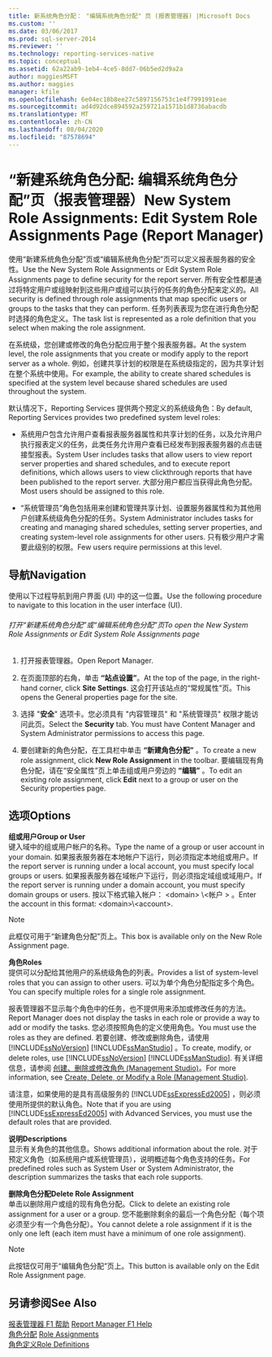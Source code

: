 ```yaml
---
title: 新系统角色分配： "编辑系统角色分配" 页 (报表管理器) |Microsoft Docs
ms.custom: ''
ms.date: 03/06/2017
ms.prod: sql-server-2014
ms.reviewer: ''
ms.technology: reporting-services-native
ms.topic: conceptual
ms.assetid: 62a22ab9-1eb4-4ce5-8dd7-06b5ed2d9a2a
author: maggiesMSFT
ms.author: maggies
manager: kfile
ms.openlocfilehash: 6e04ec18b8ee27c5897156753c1e4f7991991eae
ms.sourcegitcommit: ad4d92dce894592a259721a1571b1d8736abacdb
ms.translationtype: MT
ms.contentlocale: zh-CN
ms.lasthandoff: 08/04/2020
ms.locfileid: "87578694"
---
```

# <a name="new-system-role-assignments-edit-system-role-assignments-page-report-manager"></a><span data-ttu-id="0de64-102">“新建系统角色分配: 编辑系统角色分配”页（报表管理器）</span><span class="sxs-lookup"><span data-stu-id="0de64-102">New System Role Assignments: Edit System Role Assignments Page (Report Manager)</span></span>
  <span data-ttu-id="0de64-103">使用“新建系统角色分配”页或“编辑系统角色分配”页可以定义报表服务器的安全性。</span><span class="sxs-lookup"><span data-stu-id="0de64-103">Use the New System Role Assignments or Edit System Role Assignments page to define security for the report server.</span></span> <span data-ttu-id="0de64-104">所有安全性都是通过将特定用户或组映射到这些用户或组可以执行的任务的角色分配来定义的。</span><span class="sxs-lookup"><span data-stu-id="0de64-104">All security is defined through role assignments that map specific users or groups to the tasks that they can perform.</span></span> <span data-ttu-id="0de64-105">任务列表表现为您在进行角色分配时选择的角色定义。</span><span class="sxs-lookup"><span data-stu-id="0de64-105">The task list is represented as a role definition that you select when making the role assignment.</span></span>  
  
 <span data-ttu-id="0de64-106">在系统级，您创建或修改的角色分配应用于整个报表服务器。</span><span class="sxs-lookup"><span data-stu-id="0de64-106">At the system level, the role assignments that you create or modify apply to the report server as a whole.</span></span> <span data-ttu-id="0de64-107">例如，创建共享计划的权限是在系统级指定的，因为共享计划在整个系统中使用。</span><span class="sxs-lookup"><span data-stu-id="0de64-107">For example, the ability to create shared schedules is specified at the system level because shared schedules are used throughout the system.</span></span>  
  
 <span data-ttu-id="0de64-108">默认情况下，Reporting Services 提供两个预定义的系统级角色：</span><span class="sxs-lookup"><span data-stu-id="0de64-108">By default, Reporting Services provides two predefined system level roles:</span></span>  
  
-   <span data-ttu-id="0de64-109">系统用户包含允许用户查看报表服务器属性和共享计划的任务，以及允许用户执行报表定义的任务，此类任务允许用户查看已经发布到报表服务器的点击链接型报表。</span><span class="sxs-lookup"><span data-stu-id="0de64-109">System User includes tasks that allow users to view report server properties and shared schedules, and to execute report definitions, which allows users to view clickthrough reports that have been published to the report server.</span></span> <span data-ttu-id="0de64-110">大部分用户都应当获得此角色分配。</span><span class="sxs-lookup"><span data-stu-id="0de64-110">Most users should be assigned to this role.</span></span>  
  
-   <span data-ttu-id="0de64-111">“系统管理员”角色包括用来创建和管理共享计划、设置服务器属性和为其他用户创建系统级角色分配的任务。</span><span class="sxs-lookup"><span data-stu-id="0de64-111">System Administrator includes tasks for creating and managing shared schedules, setting server properties, and creating system-level role assignments for other users.</span></span> <span data-ttu-id="0de64-112">只有极少用户才需要此级别的权限。</span><span class="sxs-lookup"><span data-stu-id="0de64-112">Few users require permissions at this level.</span></span>  
  
## <a name="navigation"></a><span data-ttu-id="0de64-113">导航</span><span class="sxs-lookup"><span data-stu-id="0de64-113">Navigation</span></span>  
 <span data-ttu-id="0de64-114">使用以下过程导航到用户界面 (UI) 中的这一位置。</span><span class="sxs-lookup"><span data-stu-id="0de64-114">Use the following procedure to navigate to this location in the user interface (UI).</span></span>  
  
###### <a name="to-open-the-new-system-role-assignments-or-edit-system-role-assignments-page"></a><span data-ttu-id="0de64-115">打开“新建系统角色分配”或“编辑系统角色分配”页</span><span class="sxs-lookup"><span data-stu-id="0de64-115">To open the New System Role Assignments or Edit System Role Assignments page</span></span>  
  
1.  <span data-ttu-id="0de64-116">打开报表管理器。</span><span class="sxs-lookup"><span data-stu-id="0de64-116">Open Report Manager.</span></span>  
  
2.  <span data-ttu-id="0de64-117">在页面顶部的右角，单击 **“站点设置”**。</span><span class="sxs-lookup"><span data-stu-id="0de64-117">At the top of the page, in the right-hand corner, click **Site Settings**.</span></span> <span data-ttu-id="0de64-118">这会打开该站点的“常规属性”页。</span><span class="sxs-lookup"><span data-stu-id="0de64-118">This opens the General properties page for the site.</span></span>  
  
3.  <span data-ttu-id="0de64-119">选择 "**安全**" 选项卡。您必须具有 "内容管理员" 和 "系统管理员" 权限才能访问此页。</span><span class="sxs-lookup"><span data-stu-id="0de64-119">Select the **Security** tab. You must have Content Manager and System Administrator permissions to access this page.</span></span>  
  
4.  <span data-ttu-id="0de64-120">要创建新的角色分配，在工具栏中单击 **“新建角色分配”** 。</span><span class="sxs-lookup"><span data-stu-id="0de64-120">To create a new role assignment, click **New Role Assignment** in the toolbar.</span></span> <span data-ttu-id="0de64-121">要编辑现有角色分配，请在“安全属性”页上单击组或用户旁边的 **“编辑”** 。</span><span class="sxs-lookup"><span data-stu-id="0de64-121">To edit an existing role assignment, click **Edit** next to a group or user on the Security properties page.</span></span>  
  
## <a name="options"></a><span data-ttu-id="0de64-122">选项</span><span class="sxs-lookup"><span data-stu-id="0de64-122">Options</span></span>  
 <span data-ttu-id="0de64-123">**组或用户**</span><span class="sxs-lookup"><span data-stu-id="0de64-123">**Group or User**</span></span>  
 <span data-ttu-id="0de64-124">键入域中的组或用户帐户的名称。</span><span class="sxs-lookup"><span data-stu-id="0de64-124">Type the name of a group or user account in your domain.</span></span> <span data-ttu-id="0de64-125">如果报表服务器在本地帐户下运行，则必须指定本地组或用户。</span><span class="sxs-lookup"><span data-stu-id="0de64-125">If the report server is running under a local account, you must specify local groups or users.</span></span> <span data-ttu-id="0de64-126">如果报表服务器在域帐户下运行，则必须指定域组或域用户。</span><span class="sxs-lookup"><span data-stu-id="0de64-126">If the report server is running under a domain account, you must specify domain groups or users.</span></span> <span data-ttu-id="0de64-127">按以下格式输入帐户： \<domain> \\<帐户 \> 。</span><span class="sxs-lookup"><span data-stu-id="0de64-127">Enter the account in this format: \<domain>\\<account\>.</span></span>  
  
> [!NOTE]  
>  <span data-ttu-id="0de64-128">此框仅可用于“新建角色分配”页上。</span><span class="sxs-lookup"><span data-stu-id="0de64-128">This box is available only on the New Role Assignment page.</span></span>  
  
 <span data-ttu-id="0de64-129">**角色**</span><span class="sxs-lookup"><span data-stu-id="0de64-129">**Roles**</span></span>  
 <span data-ttu-id="0de64-130">提供可以分配给其他用户的系统级角色的列表。</span><span class="sxs-lookup"><span data-stu-id="0de64-130">Provides a list of system-level roles that you can assign to other users.</span></span> <span data-ttu-id="0de64-131">可以为单个角色分配指定多个角色。</span><span class="sxs-lookup"><span data-stu-id="0de64-131">You can specify multiple roles for a single role assignment.</span></span>  
  
 <span data-ttu-id="0de64-132">报表管理器不显示每个角色中的任务，也不提供用来添加或修改任务的方法。</span><span class="sxs-lookup"><span data-stu-id="0de64-132">Report Manager does not display the tasks in each role or provide a way to add or modify the tasks.</span></span> <span data-ttu-id="0de64-133">您必须按照角色的定义使用角色。</span><span class="sxs-lookup"><span data-stu-id="0de64-133">You must use the roles as they are defined.</span></span> <span data-ttu-id="0de64-134">若要创建、修改或删除角色，请使用 [!INCLUDE[ssNoVersion](../includes/ssnoversion-md.md)] [!INCLUDE[ssManStudio](../includes/ssmanstudio-md.md)] 。</span><span class="sxs-lookup"><span data-stu-id="0de64-134">To create, modify, or delete roles, use [!INCLUDE[ssNoVersion](../includes/ssnoversion-md.md)] [!INCLUDE[ssManStudio](../includes/ssmanstudio-md.md)].</span></span> <span data-ttu-id="0de64-135">有关详细信息，请参阅 [创建、删除或修改角色 (Management Studio)](security/role-definitions-create-delete-or-modify.md)。</span><span class="sxs-lookup"><span data-stu-id="0de64-135">For more information, see [Create, Delete, or Modify a Role &#40;Management Studio&#41;](security/role-definitions-create-delete-or-modify.md).</span></span>  
  
 <span data-ttu-id="0de64-136">请注意，如果使用的是具有高级服务的 [!INCLUDE[ssExpressEd2005](../includes/ssexpressed2005-md.md)] ，则必须使用所提供的默认角色。</span><span class="sxs-lookup"><span data-stu-id="0de64-136">Note that if you are using [!INCLUDE[ssExpressEd2005](../includes/ssexpressed2005-md.md)] with Advanced Services, you must use the default roles that are provided.</span></span>  
  
 <span data-ttu-id="0de64-137">**说明**</span><span class="sxs-lookup"><span data-stu-id="0de64-137">**Descriptions**</span></span>  
 <span data-ttu-id="0de64-138">显示有关角色的其他信息。</span><span class="sxs-lookup"><span data-stu-id="0de64-138">Shows additional information about the role.</span></span> <span data-ttu-id="0de64-139">对于预定义角色（如系统用户或系统管理员），说明概述每个角色支持的任务。</span><span class="sxs-lookup"><span data-stu-id="0de64-139">For predefined roles such as System User or System Administrator, the description summarizes the tasks that each role supports.</span></span>  
  
 <span data-ttu-id="0de64-140">**删除角色分配**</span><span class="sxs-lookup"><span data-stu-id="0de64-140">**Delete Role Assignment**</span></span>  
 <span data-ttu-id="0de64-141">单击以删除用户或组的现有角色分配。</span><span class="sxs-lookup"><span data-stu-id="0de64-141">Click to delete an existing role assignment for a user or a group.</span></span> <span data-ttu-id="0de64-142">您不能删除剩余的最后一个角色分配（每个项必须至少有一个角色分配）。</span><span class="sxs-lookup"><span data-stu-id="0de64-142">You cannot delete a role assignment if it is the only one left (each item must have a minimum of one role assignment).</span></span>  
  
> [!NOTE]  
>  <span data-ttu-id="0de64-143">此按钮仅可用于“编辑角色分配”页上。</span><span class="sxs-lookup"><span data-stu-id="0de64-143">This button is available only on the Edit Role Assignment page.</span></span>  
  
## <a name="see-also"></a><span data-ttu-id="0de64-144">另请参阅</span><span class="sxs-lookup"><span data-stu-id="0de64-144">See Also</span></span>  
 <span data-ttu-id="0de64-145">[报表管理器 F1 帮助](../../2014/reporting-services/report-manager-f1-help.md) </span><span class="sxs-lookup"><span data-stu-id="0de64-145">[Report Manager F1 Help](../../2014/reporting-services/report-manager-f1-help.md) </span></span>  
 <span data-ttu-id="0de64-146">[角色分配](security/role-assignments.md) </span><span class="sxs-lookup"><span data-stu-id="0de64-146">[Role Assignments](security/role-assignments.md) </span></span>  
 [<span data-ttu-id="0de64-147">角色定义</span><span class="sxs-lookup"><span data-stu-id="0de64-147">Role Definitions</span></span>](security/role-definitions.md)  
  
  
